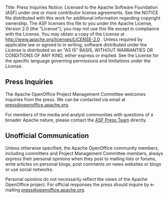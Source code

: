 Title:     Press Inquiries
Notice:    Licensed to the Apache Software Foundation (ASF) under one
           or more contributor license agreements.  See the NOTICE file
           distributed with this work for additional information
           regarding copyright ownership.  The ASF licenses this file
           to you under the Apache License, Version 2.0 (the
           "License"); you may not use this file except in compliance
           with the License.  You may obtain a copy of the License at
           .
             http://www.apache.org/licenses/LICENSE-2.0
           .
           Unless required by applicable law or agreed to in writing,
           software distributed under the License is distributed on an
           "AS IS" BASIS, WITHOUT WARRANTIES OR CONDITIONS OF ANY
           KIND, either express or implied.  See the License for the
           specific language governing permissions and limitations
           under the License.

## Press Inquiries

The Apache OpenOffice Project Management Committee welcomes inquiries from the press. We can be contacted via email at [press@openoffice.apache.org][1].

For members of the media and analyst communities with questions of a broader Apache nature, please contact the 
[ASF Press Team][2] directly.

## Unofficial Communication

Unless otherwise specified, the Apache OpenOffice community members,
including committers and Project Management Committee members,
always express their personal opinions when they post to mailing
lists or forums, write articles on personal blogs, post comments
on news websites or blogs or use social networks.

Personal opinions do not necessarily reflect the views of the
Apache OpenOffice project. For official responses the press should inquire by
e-mailing [press@openoffice.apache.org][3].

[1]: mailto:press@openoffice.apache.org
[2]: https://www.apache.org/press/
[3]: mailto:press@openoffice.apache.org

